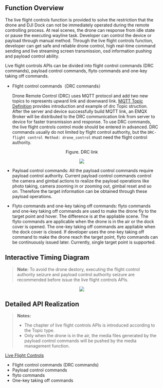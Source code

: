 ## Function Overview

The live flight controls function is provided to solve the restriction that the drone and DJI Dock can not be immediately operated during the remote controlling process. At real scenes, the drone can response from idle state or pause the executing wayline task. Developer can control the device or payload through manual method. Through the live flight controls function, developer can get safe and reliable drone control, high real-time command sending and live streaming screen transmission, osd information pushing and payload control ability.

Live flight controls APIs can be divided into flight control commands (DRC commands), payload control commands, flyto commands and one-key taking off commands.

* Flight control commands（DRC commands）
  
  Drone Remote Control (DRC) uses MQTT protocol and add two new topics to represents upward link and downward link. [MQTT Topic Definition](https://developer.dji.com/doc/cloud-api-tutorial/en/server-api-reference/mqtt/topic-definition.html) provides introduction and example of drc Topic struction. After the server and device successfully build MQTT link, an EMQX Broker will be distributed to the DRC communication link from server to device for faster transmission and response. To use DRC commands, the live flight controls control mode should be entered in advanced. DRC commands usually do not limited by flight control authority, but the `DRC-flight control Method: drone_control` must need the flight control authority.

<div>
<div div style="text-align: center"><p>Figure. DRC link</p></div>
<div align=center>
<img src="https://terra-1-g.djicdn.com/71a7d383e71a4fb8887a310eb746b47f/cloudapi/v1.4/DRC-link.png" style="width:auto"/>
</div></div>

* Payload control commands: All the payload control commands require payload control authority. Current payload control commands control the camera and gimbal actions to realize the payload operations like photo taking, camera zooming in or zooming out, gimbal reset and so on. Therefore the target information can be obtained through these payload operations.

* Flyto commands and one-key taking off commands: flyto commands and one-key taking off commands are used to make the drone fly to the target point and hover. The difference is at the appliable scene. The flyto commands are applicable when the drone is in the air or the dock cover is opened. The one-key taking off commands are appliable when the dock cover is closed. If developer uses the one-key taking off command to make the drone reach the target point, flyto commands can be continuously issued later. Currently, single target point is supported. 

## Interactive Timing Diagram

> **Note:** To avoid the drone destory, executing the flight control authority seizure and payload control authority seizure are recommended before issue the live flight controls APIs.

<div align=center>
<img src="https://terra-1-g.djicdn.com/71a7d383e71a4fb8887a310eb746b47f/cloudapi/v1.4/command-flight-working-scenes-en.png" style="width:auto"/>
</div>

## Detailed API Realization

> **Notes:**
>
> * The chapter of live flight controls APIs is introduced according to the Topic type.
> * Only when the drone is in the air, the media files generated by the payload control commands will be pushed by the media management function.

[Live Flight Controls](https://developer.dji.com/doc/cloud-api-tutorial/en/api-reference/dock-to-cloud/mqtt/dock/drc.html)

* Flight control commands (DRC commands)
* Payload control commands
* flyto commands
* One-key taking off commands

